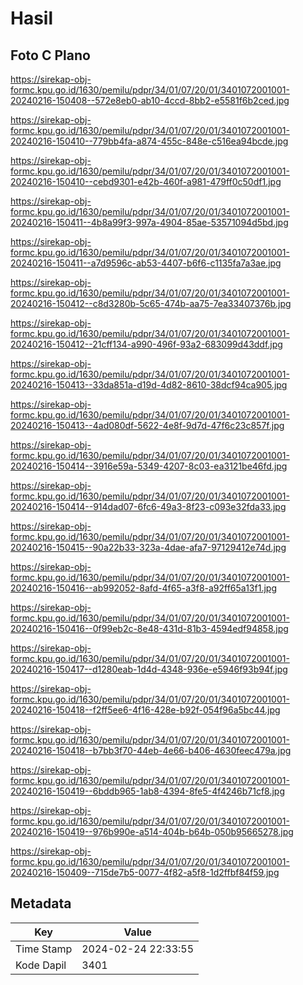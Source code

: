 # Hasil

## Foto C Plano

https://sirekap-obj-formc.kpu.go.id/1630/pemilu/pdpr/34/01/07/20/01/3401072001001-20240216-150408--572e8eb0-ab10-4ccd-8bb2-e5581f6b2ced.jpg

https://sirekap-obj-formc.kpu.go.id/1630/pemilu/pdpr/34/01/07/20/01/3401072001001-20240216-150410--779bb4fa-a874-455c-848e-c516ea94bcde.jpg

https://sirekap-obj-formc.kpu.go.id/1630/pemilu/pdpr/34/01/07/20/01/3401072001001-20240216-150410--cebd9301-e42b-460f-a981-479ff0c50df1.jpg

https://sirekap-obj-formc.kpu.go.id/1630/pemilu/pdpr/34/01/07/20/01/3401072001001-20240216-150411--4b8a99f3-997a-4904-85ae-53571094d5bd.jpg

https://sirekap-obj-formc.kpu.go.id/1630/pemilu/pdpr/34/01/07/20/01/3401072001001-20240216-150411--a7d9596c-ab53-4407-b6f6-c1135fa7a3ae.jpg

https://sirekap-obj-formc.kpu.go.id/1630/pemilu/pdpr/34/01/07/20/01/3401072001001-20240216-150412--c8d3280b-5c65-474b-aa75-7ea33407376b.jpg

https://sirekap-obj-formc.kpu.go.id/1630/pemilu/pdpr/34/01/07/20/01/3401072001001-20240216-150412--21cff134-a990-496f-93a2-683099d43ddf.jpg

https://sirekap-obj-formc.kpu.go.id/1630/pemilu/pdpr/34/01/07/20/01/3401072001001-20240216-150413--33da851a-d19d-4d82-8610-38dcf94ca905.jpg

https://sirekap-obj-formc.kpu.go.id/1630/pemilu/pdpr/34/01/07/20/01/3401072001001-20240216-150413--4ad080df-5622-4e8f-9d7d-47f6c23c857f.jpg

https://sirekap-obj-formc.kpu.go.id/1630/pemilu/pdpr/34/01/07/20/01/3401072001001-20240216-150414--3916e59a-5349-4207-8c03-ea3121be46fd.jpg

https://sirekap-obj-formc.kpu.go.id/1630/pemilu/pdpr/34/01/07/20/01/3401072001001-20240216-150414--914dad07-6fc6-49a3-8f23-c093e32fda33.jpg

https://sirekap-obj-formc.kpu.go.id/1630/pemilu/pdpr/34/01/07/20/01/3401072001001-20240216-150415--90a22b33-323a-4dae-afa7-97129412e74d.jpg

https://sirekap-obj-formc.kpu.go.id/1630/pemilu/pdpr/34/01/07/20/01/3401072001001-20240216-150416--ab992052-8afd-4f65-a3f8-a92ff65a13f1.jpg

https://sirekap-obj-formc.kpu.go.id/1630/pemilu/pdpr/34/01/07/20/01/3401072001001-20240216-150416--0f99eb2c-8e48-431d-81b3-4594edf94858.jpg

https://sirekap-obj-formc.kpu.go.id/1630/pemilu/pdpr/34/01/07/20/01/3401072001001-20240216-150417--d1280eab-1d4d-4348-936e-e5946f93b94f.jpg

https://sirekap-obj-formc.kpu.go.id/1630/pemilu/pdpr/34/01/07/20/01/3401072001001-20240216-150418--f2ff5ee6-4f16-428e-b92f-054f96a5bc44.jpg

https://sirekap-obj-formc.kpu.go.id/1630/pemilu/pdpr/34/01/07/20/01/3401072001001-20240216-150418--b7bb3f70-44eb-4e66-b406-4630feec479a.jpg

https://sirekap-obj-formc.kpu.go.id/1630/pemilu/pdpr/34/01/07/20/01/3401072001001-20240216-150419--6bddb965-1ab8-4394-8fe5-4f4246b71cf8.jpg

https://sirekap-obj-formc.kpu.go.id/1630/pemilu/pdpr/34/01/07/20/01/3401072001001-20240216-150419--976b990e-a514-404b-b64b-050b95665278.jpg

https://sirekap-obj-formc.kpu.go.id/1630/pemilu/pdpr/34/01/07/20/01/3401072001001-20240216-150409--715de7b5-0077-4f82-a5f8-1d2ffbf84f59.jpg


## Metadata

| Key        | Value               |
| ---------- | ------------------- |
| Time Stamp | 2024-02-24 22:33:55 |
| Kode Dapil | 3401                |




